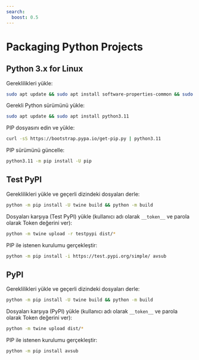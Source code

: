 ```yaml
---
search:
  boost: 0.5
---
```


# Packaging Python Projects

## Python 3.x for Linux

Gereklilikleri yükle:

```bash
sudo apt update && sudo apt install software-properties-common && sudo add-apt-repository ppa:deadsnakes/ppa
```

Gerekli Python sürümünü yükle:

```bash
sudo apt update && sudo apt install python3.11
```

PIP dosyasını edin ve yükle:

```bash
curl -sS https://bootstrap.pypa.io/get-pip.py | python3.11
```

PIP sürümünü güncelle:

```bash
python3.11 -m pip install -U pip
```

## Test PyPI

Gereklilikleri yükle ve geçerli dizindeki dosyaları derle:

```bash
python -m pip install -U twine build && python -m build
```

Dosyaları karşıya (Test PyPI) yükle (kullanıcı adı olarak `__token__` ve parola olarak Token değerini ver):

```bash
python -m twine upload -r testpypi dist/*
```

PIP ile istenen kurulumu gerçekleştir:

```bash
python -m pip install -i https://test.pypi.org/simple/ avsub
```

## PyPI

Gereklilikleri yükle ve geçerli dizindeki dosyaları derle:

```bash
python -m pip install -U twine build && python -m build
```

Dosyaları karşıya (PyPI) yükle (kullanıcı adı olarak `__token__` ve parola olarak Token değerini ver):

```bash
python -m twine upload dist/*
```

PIP ile istenen kurulumu gerçekleştir:

```bash
python -m pip install avsub
```
